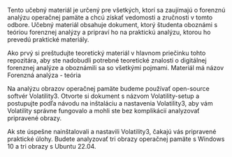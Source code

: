 Tento učebný materiál je určený pre všetkých, ktorí sa zaujímajú o forenznú analýzu operačnej pamäte a chcú získať 
vedomosti a zručnosti v tomto odbore. Učebný materiál obsahuje dokument, ktorý študenta oboznámi s teóriou forenznej 
analýzy a pripraví ho na praktickú analýzu, ktorou ho prevedú praktické materiály. 

Ako prvý si preštudujte teoretický materiál v hlavnom priečinku tohto repozitára, aby ste nadobudli potrebné 
teoretické znalosti o digitálnej forenznej analýze a oboznámili sa so všetkými pojmami. Materiál má názov Forenzná analýza - teória

Na analýzu obrazov operačnej pamäte budeme používať open-source softvér Volatility3. Otvorte si dokument s názvom 
Volatility-setup a postupujte podľa návodu na inštaláciu a nastavenia Volatility3, aby vám Volatility správne 
fungovalo a mohli ste bez komplikácií analyzovať pripravené obrazy.

Ak ste úspešne nainštalovali a nastavili Volatility3, čakajú vás pripravené praktické úlohy. Budete analyzovať tri 
obrazy operačnej pamäte s Windows 10 a tri obrazy s Ubuntu 22.04. 
